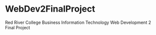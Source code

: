# WebDev2FinalProject
Red River College Business Information Technology Web Development 2 Final Project
